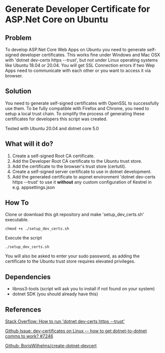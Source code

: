# Generate Developer Certificate for ASP.Net Core on Ubuntu

## Problem
To develop ASP.Net Core Web Apps on Ubuntu you need to generate self-signed developer certificates.
This works fine under Windows and Mac OSX with 'dotnet dev-certs https --trust', but not under Linux operating systems
like Ubuntu 18.04 or 20.04. You will get SSL Connection errors if two Wep Apps need to communicate with each other or
you want to access it via browser.

## Solution
You need to generate self-signed certificates with OpenSSL to successfully use them. To be fully compatible with Firefox
and Chrome, you need to setup a local trust chain.
To simplify the process of generating these certificates for developers this script was created.

Tested with Ubuntu 20.04 and dotnet core 5.0

## What will it do?
1. Create a self-signed Root CA certificate.
2. Add the Developer Root CA certificate to the Ubuntu trust store.
3. Add the certificate to the browser's trust store (certutil).
4. Create a self-signed server certificate to use in dotnet development.
5. Add the generated certificate to aspnet environment 'dotnet dev-certs https --trust' to use it **without** any custom
   configuration of Kestrel in e.g. appsettings.json

## How To
Clone or download this git repository and make 'setup_dev_certs.sh' executable.
```shell
chmod +x ./setup_dev_certs.sh
```
Execute the script
```shell
./setup_dev_certs.sh
```

You will also be asked to enter your sudo password, as adding the certificate to the Ubuntu trust store requires
elevated privileges.

## Dependencies
- libnss3-tools (script will ask you to install if not found on your system)
- dotnet SDK (you should already have this)

## References
[Stack Overflow: How to run 'dotnet dev-certs https --trust'](https://stackoverflow.com/questions/55485511/how-to-run-dotnet-dev-certs-https-trust)

[Github Issue: dev-certificates on Linux -- how to get dotnet-to-dotnet comms to work? #7246](https://github.com/dotnet/aspnetcore/issues/7246)

[Github: BorisWilhelms/create-dotnet-devcert](https://github.com/BorisWilhelms/create-dotnet-devcert)